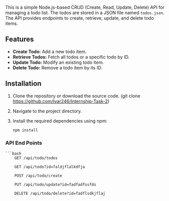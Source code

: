 This is a simple Node.js-based CRUD (Create, Read, Update, Delete) API for managing a todo list. The todos are stored in a JSON file named `todos.json`. The API provides endpoints to create, retrieve, update, and delete todo items.

## Features

- **Create Todo:** Add a new todo item.
- **Retrieve Todos:** Fetch all todos or a specific todo by ID.
- **Update Todo:** Modify an existing todo item.
- **Delete Todo:** Remove a todo item by its ID.

## Installation

1. Clone the repository or download the source code.
    (git clone https://github.com/Ivar246/Internship-Task-2)
2. Navigate to the project directory.
3. Install the required dependencies using npm:

   ```bash
   npm install

### API End Points
    ```bash
        GET /api/todo/todos

        GET /api/todo?id=faldjflalkdfja

        POST /api/todo/create

        PUT /api/todo/update?id=fadfadfssfds

        DELETE /api/todo/delete?id=fadflsdkjflaj